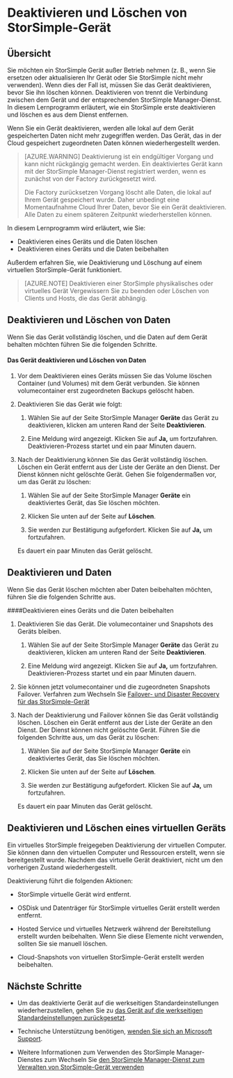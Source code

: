 <properties 
   pageTitle="Deaktivieren und löschen ein Geräts StorSimple | Microsoft Azure"
   description="Beschreibt das StorSimple-Gerät zunächst deaktivieren und löschen es aus dem Dienst entfernen."
   services="storsimple"
   documentationCenter=""
   authors="SharS"
   manager="carmonm"
   editor="" />
<tags 
   ms.service="storsimple"
   ms.devlang="na"
   ms.topic="article"
   ms.tgt_pltfrm="na"
   ms.workload="na"
   ms.date="10/18/2016"
   ms.author="anoobbacker" />

# <a name="deactivate-and-delete-a-storsimple-device"></a>Deaktivieren und Löschen von StorSimple-Gerät

## <a name="overview"></a>Übersicht

Sie möchten ein StorSimple Gerät außer Betrieb nehmen (z. B., wenn Sie ersetzen oder aktualisieren Ihr Gerät oder Sie StorSimple nicht mehr verwenden). Wenn dies der Fall ist, müssen Sie das Gerät deaktivieren, bevor Sie ihn löschen können. Deaktivieren von trennt die Verbindung zwischen dem Gerät und der entsprechenden StorSimple Manager-Dienst. In diesem Lernprogramm erläutert, wie ein StorSimple erste deaktivieren und löschen es aus dem Dienst entfernen. 

Wenn Sie ein Gerät deaktivieren, werden alle lokal auf dem Gerät gespeicherten Daten nicht mehr zugegriffen werden. Das Gerät, das in der Cloud gespeichert zugeordneten Daten können wiederhergestellt werden.  

>[AZURE.WARNING] Deaktivierung ist ein endgültiger Vorgang und kann nicht rückgängig gemacht werden. Ein deaktiviertes Gerät kann mit der StorSimple Manager-Dienst registriert werden, wenn es zunächst von der Factory zurückgesetzt wird. 
>
>Die Factory zurücksetzen Vorgang löscht alle Daten, die lokal auf Ihrem Gerät gespeichert wurde. Daher unbedingt eine Momentaufnahme Cloud Ihrer Daten, bevor Sie ein Gerät deaktivieren. Alle Daten zu einem späteren Zeitpunkt wiederherstellen können.

In diesem Lernprogramm wird erläutert, wie Sie:

- Deaktivieren eines Geräts und die Daten löschen
- Deaktivieren eines Geräts und die Daten beibehalten

Außerdem erfahren Sie, wie Deaktivierung und Löschung auf einem virtuellen StorSimple-Gerät funktioniert.

>[AZURE.NOTE] Deaktivieren einer StorSimple physikalisches oder virtuelles Gerät Vergewissern Sie zu beenden oder Löschen von Clients und Hosts, die das Gerät abhängig.

## <a name="deactivate-and-delete-data"></a>Deaktivieren und Löschen von Daten

Wenn Sie das Gerät vollständig löschen, und die Daten auf dem Gerät behalten möchten führen Sie die folgenden Schritte.

#### <a name="to-deactivate-the-device-and-delete-the-data"></a>Das Gerät deaktivieren und Löschen von Daten  

1. Vor dem Deaktivieren eines Geräts müssen Sie das Volume löschen Container (und Volumes) mit dem Gerät verbunden. Sie können volumecontainer erst zugeordneten Backups gelöscht haben.

2. Deaktivieren Sie das Gerät wie folgt:

    1. Wählen Sie auf der Seite StorSimple Manager **Geräte** das Gerät zu deaktivieren, klicken am unteren Rand der Seite **Deaktivieren**.

    2. Eine Meldung wird angezeigt. Klicken Sie auf **Ja,** um fortzufahren. Deaktivieren-Prozess startet und ein paar Minuten dauern.

3. Nach der Deaktivierung können Sie das Gerät vollständig löschen. Löschen ein Gerät entfernt aus der Liste der Geräte an den Dienst. Der Dienst können nicht gelöschte Gerät. Gehen Sie folgendermaßen vor, um das Gerät zu löschen:

    1. Wählen Sie auf der Seite StorSimple Manager **Geräte** ein deaktiviertes Gerät, das Sie löschen möchten.

    2. Klicken Sie unten auf der Seite auf **Löschen**.

    3. Sie werden zur Bestätigung aufgefordert. Klicken Sie auf **Ja,** um fortzufahren.

    Es dauert ein paar Minuten das Gerät gelöscht.

## <a name="deactivate-and-retain-data"></a>Deaktivieren und Daten

Wenn Sie das Gerät löschen möchten aber Daten beibehalten möchten, führen Sie die folgenden Schritte aus.

####<a name="to-deactivate-a-device-and-retain-the-data"></a>Deaktivieren eines Geräts und die Daten beibehalten 

1. Deaktivieren Sie das Gerät. Die volumecontainer und Snapshots des Geräts bleiben.

    1. Wählen Sie auf der Seite StorSimple Manager **Geräte** das Gerät zu deaktivieren, klicken am unteren Rand der Seite **Deaktivieren**.

    2. Eine Meldung wird angezeigt. Klicken Sie auf **Ja,** um fortzufahren. Deaktivieren-Prozess startet und ein paar Minuten dauern.

2. Sie können jetzt volumecontainer und die zugeordneten Snapshots Failover. Verfahren zum Wechseln Sie [Failover- und Disaster Recovery für das StorSimple-Gerät](storsimple-device-failover-disaster-recovery.md)

3. Nach der Deaktivierung und Failover können Sie das Gerät vollständig löschen. Löschen ein Gerät entfernt aus der Liste der Geräte an den Dienst. Der Dienst können nicht gelöschte Gerät. Führen Sie die folgenden Schritte aus, um das Gerät zu löschen:
 
    1. Wählen Sie auf der Seite StorSimple Manager **Geräte** ein deaktiviertes Gerät, das Sie löschen möchten.

    2. Klicken Sie unten auf der Seite auf **Löschen**.

    3. Sie werden zur Bestätigung aufgefordert. Klicken Sie auf **Ja,** um fortzufahren.

    Es dauert ein paar Minuten das Gerät gelöscht.

## <a name="deactivate-and-delete-a-virtual-device"></a>Deaktivieren und Löschen eines virtuellen Geräts

Ein virtuelles StorSimple freigegeben Deaktivierung der virtuellen Computer. Sie können dann den virtuellen Computer und Ressourcen erstellt, wenn sie bereitgestellt wurde. Nachdem das virtuelle Gerät deaktiviert, nicht um den vorherigen Zustand wiederhergestellt. 

Deaktivierung führt die folgenden Aktionen:

- StorSimple virtuelle Gerät wird entfernt.

- OSDisk und Datenträger für StorSimple virtuelles Gerät erstellt werden entfernt.

- Hosted Service und virtuelles Netzwerk während der Bereitstellung erstellt wurden beibehalten. Wenn Sie diese Elemente nicht verwenden, sollten Sie sie manuell löschen.

- Cloud-Snapshots von virtuellen StorSimple-Gerät erstellt werden beibehalten.

## <a name="next-steps"></a>Nächste Schritte
- Um das deaktivierte Gerät auf die werkseitigen Standardeinstellungen wiederherzustellen, gehen Sie zu [das Gerät auf die werkseitigen Standardeinstellungen zurückgesetzt](storsimple-manage-device-controller.md#reset-the-device-to-factory-default-settings).

- Technische Unterstützung benötigen, [wenden Sie sich an Microsoft Support](storsimple-contact-microsoft-support.md).

- Weitere Informationen zum Verwenden des StorSimple Manager-Dienstes zum Wechseln Sie [den StorSimple Manager-Dienst zum Verwalten von StorSimple-Gerät verwenden](storsimple-manager-service-administration.md) 
